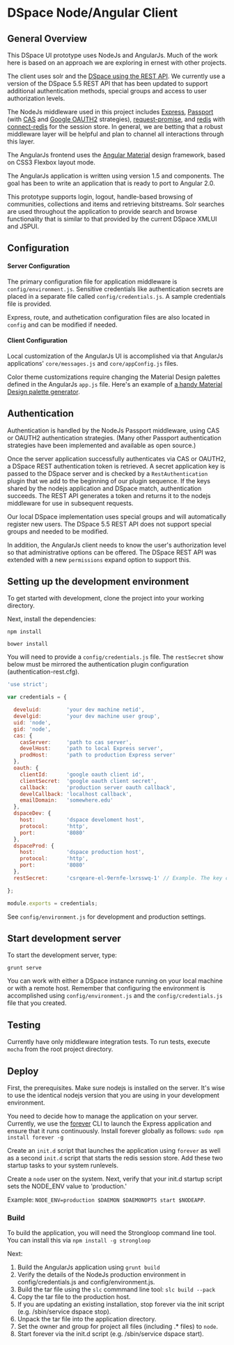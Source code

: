 #  DSpace Node/Angular Client


## General Overview

This DSpace UI prototype uses NodeJs and AngularJs. Much of the work here is based on an approach we are exploring in ernest with other projects. 

The client uses solr and the [DSpace using the REST API](https://wiki.duraspace.org/display/DSDOC5x/REST+API "DSpace using the REST API").  We currently use a version of the DSpace 5.5 REST API that has been updated to support additional authentication methods, special groups and access to user authorization levels.

The NodeJs middleware used in this project includes [Express](http://expressjs.com/ "Express"), [Passport](https://github.com/jaredhanson/passport "Passport") (with [CAS](https://github.com/sadne/passport-cas "CAS") and [Google OAUTH2](https://github.com/jaredhanson/passport-google-oauth "Google OAUTH2") strategies), [request-promise](https://www.npmjs.com/package/request-promise "request-promise"), and [redis](https://www.npmjs.com/package/redis "redis") with [connect-redis](https://github.com/tj/connect-redis "connect-redis") for the session store. In general, we are betting that a robust middleware layer will be helpful and plan to channel all interactions through this layer.  

The AngularJs frontend uses the [Angular Material](https://material.angularjs.org/latest/) design framework, based on CSS3 Flexbox layout mode.

The AngularJs application is written using version 1.5 and components. The goal has been to write an application that is ready to port to Angular 2.0.

This prototype supports login, logout, handle-based browsing of communities, collections and items and retrieving bitstreams.  Solr searches are used throughout the application to provide search and browse functionality that is similar to that provided by the current DSpace XMLUI and JSPUI. 


## Configuration

#### Server Configuration

The primary configuration file for application middleware is `config/environment.js`.  Sensitive credentials like authentication secrets are placed in a separate file called `config/credentials.js`.  A sample credentials file is provided.

Express, route, and authetication configuration files are also located in `config` and can be modified if needed.


#### Client Configuration

Local customization of the AngularJs UI is accomplished via that AngularJs applications' `core/messages.js` and `core/appConfig.js` files.  

Color theme customizations require changing the Material Design palettes defined in the AngularJs `app.js` file.  Here's an example of [a handy Material Design palette generator](http://mcg.mbitson.com/#/).


## Authentication

Authentication is handled by the NodeJs Passport middleware, using CAS or OAUTH2 authentication strategies.  (Many other Passport authentication strategies have been implemented and available as open source.) 

Once the server application successfully authenticates via CAS or OAUTH2, a DSpace REST authentication token is retrieved.  A secret application key is passed to the DSpace server and is checked by a `RestAuthentication` plugin that we add to the beginning of our plugin sequence.  If the keys shared by the nodejs application and DSpace match, authentication succeeds.  The REST API generates a token and returns it to the nodejs middleware for use in subsequent requests.

Our local DSpace implementation uses special groups and will automatically register new users. The DSpace 5.5 REST API does not support special groups and needed to be modified.  
  
In addition, the AngularJs client needs to know the user's authorization level so that administrative options can be offered.  The DSpace REST API was extended with a new `permissions` expand option to support this.


## Setting up the development environment

To get started with development, clone the project into your working directory.


Next, install the dependencies:

    npm install

    bower install

You will need to provide a `config/credentials.js` file.  The `restSecret` show below must be mirrored the authentication plugin configuration (authentication-rest.cfg).
 
 
```javascript
'use strict';

var credentials = {

  develuid:        'your dev machine netid',
  develgid:        'your dev machine user group',
  uid: 'node',
  gid: 'node',
  cas: {
    casServer:     'path to cas server',
    develHost:     'path to local Express server',
    prodHost:      'path to production Express server'
  },
  oauth: {
    clientId:      'google oauth client id',
    clientSecret:  'google oauth client secret',
    callback:      'production server oauth callback',
    develCallback: 'localhost callback',
    emailDomain:   'somewhere.edu'
  },
  dspaceDev: {
    host:          'dspace develoment host',
    protocol:      'http',
    port:          '8080'
  },
  dspaceProd: {
    host:          'dspace production host',
    protocol:      'http',
    port:          '8080'
  },
  restSecret:      'csrqeare-el-9ernfe-lxrsswq-1' // Example. The key can be any length,and must match the value authentication-rest.cfg

};

module.exports = credentials;
```
  
See `config/environment.js` for development and production settings.


## Start development server

To start the development server, type:
 
 `grunt serve`
 
You can work with either a DSpace instance running on your local machine or with a remote host. Remember that configuring the environment is accomplished using `config/environment.js` and the `config/credentials.js` file that you created.  


## Testing

Currently have only middleware integration tests.  To run tests, execute `mocha` from the root project directory.


## Deploy

First, the prerequisites. Make sure nodejs is installed on the server. It's wise to use the identical nodejs version that you are using in your development environment.

You need to decide how to manage the application on your server. Currently, we use the [forever](https://github.com/foreverjs/forever "forever") CLI to launch the Express application and ensure that it runs continuously. Install forever globally as follows:
`sudo npm install forever -g `

Create an `init.d` script that launches the application using `forever` as well as a second `init.d` script that starts the redis session store. Add these two startup tasks to your system runlevels.

Create a `node` user on the system. Next, verify that your init.d startup script sets the NODE_ENV value to 'production.' 

Example: `NODE_ENV=production $DAEMON $DAEMONOPTS start $NODEAPP`.

### Build

To build the application, you will need the Strongloop command line tool.  You can install this via `npm install -g strongloop`

Next:

1. Build the AngularJs application using `grunt build`
2. Verify the details of the NodeJs production environment in config/credentials.js and config/environment.js.
3. Build the tar file using the `slc` commmand line tool: `slc build --pack`
4. Copy the tar file to the production host.
5. If you are updating an existing installation, stop forever via the init script (e.g. /sbin/service dspace stop).
6. Unpack the tar file into the application directory.
5. Set the owner and group for project all files (including .* files) to `node`.
6. Start forever via the init.d script (e.g. /sbin/service dspace start).
